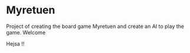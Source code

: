 # Myretuen
Project of creating the board game Myretuen and create an AI to play the game.
Welcome

Hejsa !!